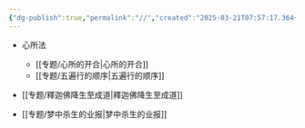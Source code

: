 ```yaml
---
{"dg-publish":true,"permalink":"//","created":"2025-03-21T07:57:17.364+08:00","updated":"2025-03-22T22:07:47.058+08:00"}
---
```



- 心所法
	- [[专题/心所的开合\|心所的开合]]
	- [[专题/五遍行的顺序\|五遍行的顺序]]

- [[专题/釋迦佛降生至成道\|釋迦佛降生至成道]]
- [[专题/梦中杀生的业报\|梦中杀生的业报]]